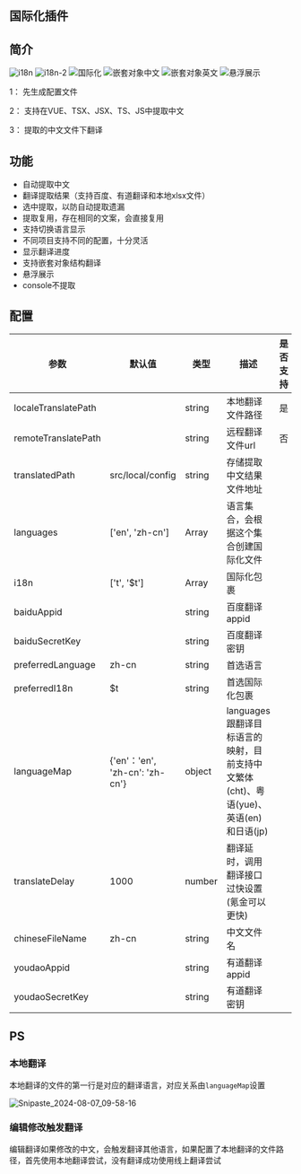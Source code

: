 <!--

 * @Author: xuyong
 * @Date: 2023-07-03 08:41:54
 * @LastEditors: xuyong
   -->

## 国际化插件

## 简介


![i18n](https://user-images.githubusercontent.com/35398394/252871480-c3dd946c-7eb7-44da-83a9-92bb8833a6c3.gif)
![i18n-2](https://github.com/muyeyong/i18n/assets/35398394/f83be141-f9a7-4341-ab48-fee3e42a95cc)
![国际化](https://github.com/muyeyong/i18n/assets/35398394/0dada87f-ae98-4258-aa96-30ee33a26fc5)
![嵌套对象中文](https://github.com/muyeyong/i18n/assets/35398394/91935724-57e8-4585-9919-edb8e08f7e44)
![嵌套对象英文](https://github.com/muyeyong/i18n/assets/35398394/2d7f6a91-3c15-49b5-96d1-fbbb0eba7550)
![悬浮展示](https://github.com/muyeyong/i18n/assets/35398394/59cd07b2-df5b-45f2-9983-bf2eccc925ad)

1： 先生成配置文件

2： 支持在VUE、TSX、JSX、TS、JS中提取中文

3： 提取的中文文件下翻译

## 功能

+ 自动提取中文
+ 翻译提取结果（支持百度、有道翻译和本地xlsx文件）
+ 选中提取，以防自动提取遗漏
+ 提取复用，存在相同的文案，会直接复用
+ 支持切换语言显示
+ 不同项目支持不同的配置，十分灵活
+ 显示翻译进度
+ 支持嵌套对象结构翻译
+ 悬浮展示
+ console不提取

## 配置

| 参数                | 默认值                         | 类型   | 描述                                                         | 是否支持 |
| ------------------- | ------------------------------ | ------ | ------------------------------------------------------------ | -------- |
| localeTranslatePath |                                | string | 本地翻译文件路径                                             | 是       |
| remoteTranslatePath |                                | string | 远程翻译文件url                                              | 否       |
| translatedPath      | src/local/config               | string | 存储提取中文结果文件地址                                     |          |
| languages           | ['en', 'zh-cn']                | Array  | 语言集合，会根据这个集合创建国际化文件                       |          |
| i18n                | ['t', '$t']                    | Array  | 国际化包裹                                                   |          |
| baiduAppid          |                                | string | 百度翻译appid                                                |          |
| baiduSecretKey      |                                | string | 百度翻译密钥                                                 |          |
| preferredLanguage   | zh-cn                          | string | 首选语言                                                     |          |
| preferredI18n       | $t                             | string | 首选国际化包裹                                               |          |
| languageMap         | {'en'：'en', 'zh-cn': 'zh-cn'} | object | languages 跟翻译目标语言的映射，目前支持中文繁体(cht)、粤语(yue)、英语(en)和日语(jp) |          |
| translateDelay      | 1000                           | number | 翻译延时，调用翻译接口过快设置(氪金可以更快)                 |          |
| chineseFileName     | zh-cn                          | string | 中文文件名                                                   |          |
| youdaoAppid         |                                | string | 有道翻译appid                                                |          |
| youdaoSecretKey     |                                | string | 有道翻译密钥                                                 |          |



## PS

### 本地翻译

本地翻译的文件的第一行是对应的翻译语言，对应关系由`languageMap`设置

![Snipaste_2024-08-07_09-58-16](https://github.com/user-attachments/assets/82538106-1193-42da-acd2-311b8830d8d8)

### 编辑修改触发翻译

编辑翻译如果修改的中文，会触发翻译其他语言，如果配置了本地翻译的文件路径，首先使用本地翻译尝试，没有翻译成功使用线上翻译尝试